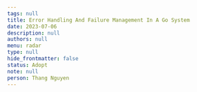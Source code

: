 ```yaml
---
tags: null
title: Error Handling And Failure Management In A Go System
date: 2023-07-06
description: null
authors: null
menu: radar
type: null
hide_frontmatter: false
status: Adopt
note: null
person: Thang Nguyen
---
```



